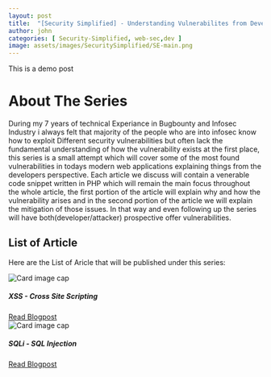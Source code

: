 ```yaml
---
layout: post
title:  "[Security Simplified] - Understanding Vulnerabilites from Developers Perespective"
author: john
categories: [ Security-Simplified, web-sec,dev ]
image: assets/images/SecuritySimplified/SE-main.png
---
```




This is a demo post


# About The Series

During my 7 years of technical Experiance in Bugbounty and Infosec Industry i always felt that majority of the people who are into infosec know how to exploit Different security vulnerabilities but often lack the fundamental understanding of how the vulnerability exists at the first place, this series is a small attempt which will cover some of the most found vulnerabilities in todays modern web applications explaining things from the developers perspective. Each article we discuss will contain a venerable code snippet written in PHP which will remain the main focus throughout the whole article, the first portion of the article will explain why and how the vulnerability arises and in the second portion of the article we will explain the mitigation of those issues. In that way and even following up the series will have both(developer/attacker) prospective offer vulnerabilities.



## List of Article

Here are the List of Aricle that will be published under this series:

<div class="container">
  <div class="row">
<div class="card" style="width: 18rem;">
  <img class="card-img-top" src="/blog/assets/images/SecuritySimplified/SE-Cards/1.png" alt="Card image cap">
  <div class="card-body">
    <h5 class="card-title">XSS - Cross Site Scripting</h5>
    <a href="#" class="btn btn-primary">Read Blogpost</a>
  </div>
</div>


<div class="card" style="width: 18rem;">
  <img class="card-img-top" src="/blog/assets/images/SecuritySimplified/SE-Cards/2.png" alt="Card image cap">
  <div class="card-body">
    <h5 class="card-title">SQLi - SQL Injection</h5>
    <a href="#" class="btn btn-primary">Read Blogpost</a>
  </div>
</div>
  </div>
  </div>
